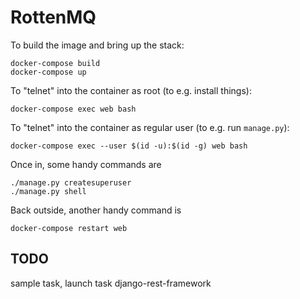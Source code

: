 RottenMQ
========

To build the image and bring up the stack:

    docker-compose build
    docker-compose up

To "telnet" into the container as root (to e.g. install things):

    docker-compose exec web bash

To "telnet" into the container as regular user (to e.g. run `manage.py`):

    docker-compose exec --user $(id -u):$(id -g) web bash

Once in, some handy commands are

    ./manage.py createsuperuser
    ./manage.py shell

Back outside, another handy command is

    docker-compose restart web

TODO
----

sample task, launch task
django-rest-framework
